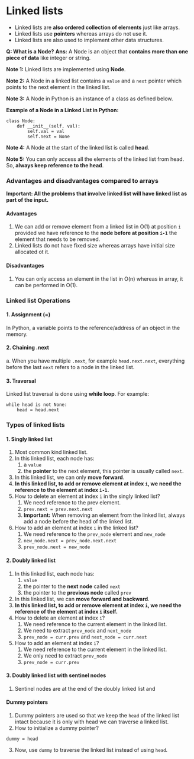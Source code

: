 # Linked lists

* Linked lists are **also ordered collection of elements** just like arrays.
* Linked lists use **pointers** whereas arrays do not use it.
* Linked lists are also used to implement other data structures.

**Q: What is a Node?**
**Ans:** A Node is an object that **contains more than one piece of data** like integer or string.

**Note 1:** Linked lists are implemented using **Node**.

**Note 2:** A Node in a linked list contains a `value` and a `next` pointer which points to the next element in the linked list.

**Note 3:** A Node in Python is an instance of a class as defined below.

**Example of a Node in a Linked List in Python:**
```
class Node:
    def __init__(self, val):
        self.val = val
        self.next = None
```

**Note 4:** A Node at the start of the linked list is called **head**.

**Note 5:** You can only access all the elements of the linked list from head. So, **always keep reference to the head**.

### Advantages and disadvantages compared to arrays
**Important: All the problems that involve linked list will have linked list as part of the input.**
#### Advantages
1. We can add or remove element from a linked list in O(1) at position `i` provided we have reference to the **node before at position `i-1`** the element that needs to be removed.
2. Linked lists do not have fixed size whereas arrays have initial size allocated ot it.

#### Disadvantages
1. You can only access an element in the list in O(n) whereas in array, it can be performed in O(1).

### Linked list Operations
#### 1. Assignment (=)
In Python, a variable points to the reference/address of an object in the memory.
#### 2. Chaining .next
a. When you have multiple `.next`, for example `head.next.next`, everything before the last `next` refers to a node in the linked list.
#### 3. Traversal
Linked list traversal is done using **while loop**. For example:
```
while head is not None:
    head = head.next
```

### Types of linked lists
#### 1. Singly linked list
1. Most common kind linked list.
2. In this linked list, each node has:
   1. a `value`
   2. the **pointer** to the next element, this pointer is usually called `next`.
3. In this linked list, we can only **move forward**.
4. **In this linked list, to add or remove element at index `i`, we need the reference to the element at index `i-1`.**
5. How to delete an element at index `i` in the singly linked list?
   1. We need reference to the prev element.
   2. `prev.next = prev.next.next`
   3. **Important:** When removing an element from the linked list, always add a node before the head of the linked list.
6. How to add an element at index `i` in the linked list?
   1. We need reference to the `prev_node` element and `new_node`
   2. `new_node.next = prev_node.next.next`
   3. `prev_node.next = new_node`

#### 2. Doubly linked list
1. In this linked list, each node has:
   1. `value`
   2. the pointer to the **next node** called `next`
   3. the pointer to the **previous node** called `prev`
2. In this linked list, we can **move forward and backward**.
3. **In this linked list, to add or remove element at index `i`, we need the reference of the element at index `i` itself.**
4. How to delete an element at index `i`?
   1. We need reference to the current element in the linked list.
   2. We need to extract `prev_node` and `next_node`
   3. `prev_node = curr.prev` and `next_node = curr.next`
5. How to add an element at index `i`?
   1. We need reference to the current element in the linked list.
   2. We only need to extract `prev_node`
   3. `prev_node = curr.prev`

#### 3. Doubly linked list with sentinel nodes
1. Sentinel nodes are at the end of the doubly linked list and

#### Dummy pointers
1. Dummy pointers are used so that we keep the `head` of the linked list intact because
it is only with head we can traverse a linked list.
2. How to initialize a dummy pointer?
```
dummy = head
```
3. Now, use `dummy` to traverse the linked list instead of using `head`.
